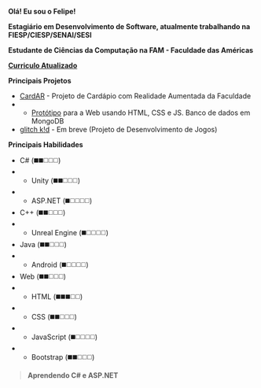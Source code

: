 **Olá! Eu sou o Felipe!**

**Estagiário em Desenvolvimento de Software, atualmente trabalhando na FIESP/CIESP/SENAI/SESI**

**Estudante de Ciências da Computação na FAM - Faculdade das Américas**

**[Curriculo Atualizado](https://curriculum.hifeeeh.com/ "Curriculo Atualizado")**

**Principais Projetos**
+ [CardAR](https://github.com/cardapioAR "CardAR") - Projeto de Cardápio com Realidade Aumentada da Faculdade
+ + [Protótipo](https://github.com/cardapioAR/cardAR-web "Protótipo") para a Web usando HTML, CSS e JS. Banco de dados em MongoDB
+ [glitch k!d](https://github.com/glitch-kid "glitch k!d") - Em breve (Projeto de Desenvolvimento de Jogos)

**Principais Habilidades**
+ C# (◼️◼️◻️◻️◻️)
+ + Unity (◼️◼️◻️◻️◻️)
+ + ASP.NET (◼️◻️◻️◻️◻️)
+ C++ (◼️◼️◻️◻️◻️)
+ + Unreal Engine (◼️◻️◻️◻️◻️)
+ Java (◼️◼️◻️◻️◻️)
+ + Android (◼️◻️◻️◻️◻️)
+ Web (◼️◼️◻️◻️◻️)
+ + HTML (◼️◼️◼️◻️◻️)
+ + CSS (◼️◼️◻️◻️◻️)
+ + JavaScript (◼️◻️◻️◻️◻️)
+ + Bootstrap (◼️◼️◻️◻️◻️)

> **Aprendendo C# e ASP.NET**
